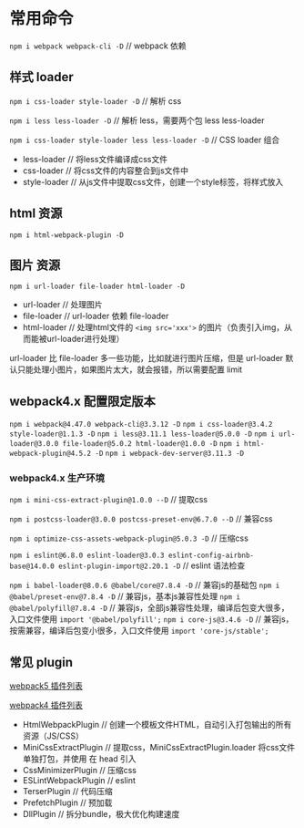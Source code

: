 # 常用命令

`npm i webpack webpack-cli -D` // webpack 依赖

## 样式 loader

`npm i css-loader style-loader -D` // 解析 css

`npm i less less-loader -D` // 解析 less，需要两个包 less less-loader

`npm i css-loader style-loader less less-loader -D` // CSS loader 组合

- less-loader // 将less文件编译成css文件
- css-loader // 将css文件的内容整合到js文件中
- style-loader // 从js文件中提取css文件，创建一个style标签，将样式放入

## html 资源

`npm i html-webpack-plugin -D`

## 图片 资源

`npm i url-loader file-loader html-loader -D`

- url-loader // 处理图片
- file-loader // url-loader 依赖 file-loader
- html-loader // 处理html文件的 `<img src='xxx'>` 的图片（负责引入img，从而能被url-loader进行处理）

url-loader 比 file-loader 多一些功能，比如就进行图片压缩，但是 url-loader 默认只能处理小图片，如果图片太大，就会报错，所以需要配置 limit

## webpack4.x 配置限定版本

`npm i webpack@4.47.0 webpack-cli@3.3.12 -D`
`npm i css-loader@3.4.2 style-loader@1.1.3 -D`
`npm i less@3.11.1 less-loader@5.0.0 -D`
`npm i url-loader@3.0.0 file-loader@5.0.2 html-loader@1.0.0 -D`
`npm i html-webpack-plugin@4.5.2 -D`
`npm i webpack-dev-server@3.11.3 -D`

### webpack4.x 生产环境

`npm i mini-css-extract-plugin@1.0.0 --D` // 提取css

`npm i postcss-loader@3.0.0 postcss-preset-env@6.7.0 --D` // 兼容css

`npm i optimize-css-assets-webpack-plugin@5.0.3 -D` // 压缩css

`npm i eslint@6.8.0 eslint-loader@3.0.3 eslint-config-airbnb-base@14.0.0 eslint-plugin-import@2.20.1 -D` // eslint 语法检查

`npm i babel-loader@8.0.6 @babel/core@7.8.4 -D` // 兼容js的基础包
`npm i @babel/preset-env@7.8.4 -D` // 兼容js，基本js兼容性处理
`npm i @babel/polyfill@7.8.4 -D` // 兼容js，全部js兼容性处理，编译后包变大很多，入口文件使用 `import '@babel/polyfill';`
`npm i core-js@3.4.6 -D` // 兼容js，按需兼容，编译后包变小很多，入口文件使用 `import 'core-js/stable';`

## 常见 plugin

[webpack5 插件列表](https://webpack.docschina.org/plugins/)

[webpack4 插件列表](https://v4.webpack.docschina.org/plugins/)

- HtmlWebpackPlugin // 创建一个模板文件HTML，自动引入打包输出的所有资源（JS/CSS）
- MiniCssExtractPlugin // 提取css，MiniCssExtractPlugin.loader 将css文件单独打包，并使用 <link href="xxx" rel="stylesheet"> 在 head 引入
- CssMinimizerPlugin // 压缩css
- ESLintWebpackPlugin // eslint
- TerserPlugin // 代码压缩
- PrefetchPlugin // 预加载
- DllPlugin // 拆分bundle，极大优化构建速度
